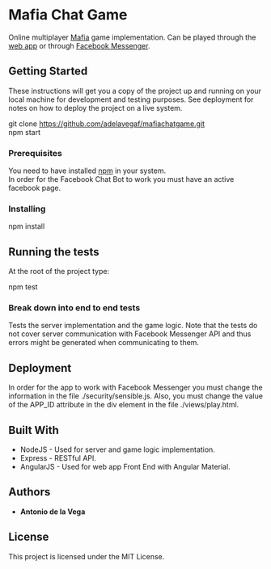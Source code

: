 # Mafia Chat Game

Online multiplayer [Mafia](https://en.wikipedia.org/wiki/Mafia_(party_game)) game implementation. Can be played through the [web app](https://mafiachatgame.herokuapp.com) or through [Facebook Messenger](https://facebook.com/mafiachatgame).

## Getting Started

These instructions will get you a copy of the project up and running on your local machine for development and testing purposes. See deployment for notes on how to deploy the project on a live system.  

git clone https://github.com/adelavegaf/mafiachatgame.git  
npm start  

### Prerequisites

You need to have installed [npm](https://www.npmjs.com/) in your system.  
In order for the Facebook Chat Bot to work you must have an active facebook page.  

### Installing

npm install  

## Running the tests

At the root of the project type:

npm test

### Break down into end to end tests

Tests the server implementation and the game logic. Note that the tests do not cover server communication with Facebook Messenger API and thus errors might be generated when communicating to them.

## Deployment

In order for the app to work with Facebook Messenger you must change the information in the file ./security/sensible.js. Also, you must change the value of the APP_ID attribute in the div element in the file ./views/play.html.

## Built With

* NodeJS - Used for server and game logic implementation.
* Express - RESTful API.
* AngularJS - Used for web app Front End with Angular Material.

## Authors

* **Antonio de la Vega**

## License

This project is licensed under the MIT License.